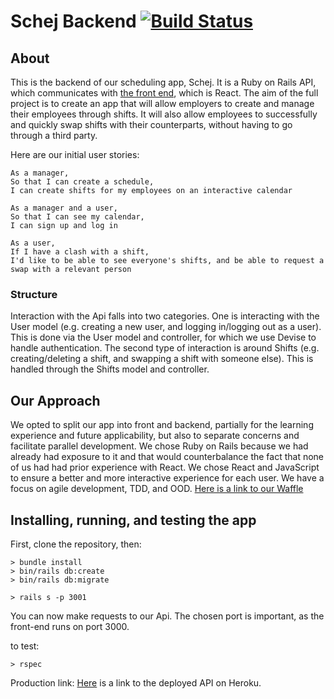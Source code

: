 # Schej Backend [![Build Status](https://travis-ci.org/chloeverity/SchejBackend.svg?branch=master)](https://travis-ci.org/chloeverity/SchejBackend)

## About
This is the backend of our scheduling app, Schej. It is a Ruby on Rails API, which communicates with [the front end](https://github.com/jebax/SchejFrontend), which is React. The aim of the full project is to create an app that will allow employers to create and manage their employees through shifts. It will also allow employees to successfully and quickly swap shifts with their counterparts, without having to go through a third party.

Here are our initial user stories:

```
As a manager,
So that I can create a schedule,
I can create shifts for my employees on an interactive calendar

As a manager and a user,
So that I can see my calendar,
I can sign up and log in

As a user,
If I have a clash with a shift,
I'd like to be able to see everyone's shifts, and be able to request a swap with a relevant person
```

### Structure
Interaction with the Api falls into two categories. One is interacting with the User model (e.g. creating a new user, and logging in/logging out as a user). This is done via the User model and controller, for which we use Devise to handle authentication.
The second type of interaction is around Shifts (e.g. creating/deleting a shift, and swapping a shift with someone else). This is handled through the Shifts model and controller.

## Our Approach
We opted to split our app into front and backend, partially for the learning experience and future applicability, but also to separate concerns and facilitate parallel development. We chose Ruby on Rails because we had already had exposure to it and that would counterbalance the fact that none of us had had prior experience with React. We chose React and JavaScript to ensure a better and more interactive experience for each user.
We have a focus on agile development, TDD, and OOD.
[Here is a link to our Waffle](https://waffle.io/jebax/SchejFrontend)

## Installing, running, and testing the app
First, clone the repository, then:

```
> bundle install
> bin/rails db:create
> bin/rails db:migrate

> rails s -p 3001
```
You can now make requests to our Api. The chosen port is important, as the front-end runs on port 3000.

to test:
```
> rspec
```

Production link:
[Here](http://schej-backend.herokuapp.com/) is a link to the deployed API on Heroku.
